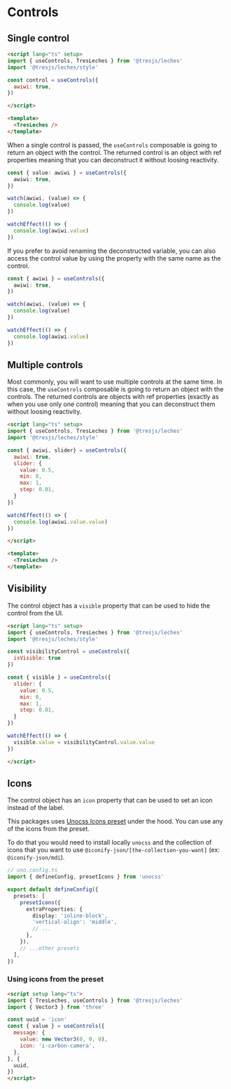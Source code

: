 # Controls

## Single control

```html
<script lang="ts" setup>
import { useControls, TresLeches } from '@tresjs/leches'
import '@tresjs/leches/style'

const control = useControls({
  awiwi: true,
})

</script>

<template>
  <TresLeches />
</template>
```

<SingleControlDemo />

When a single control is passed, the `useControls` composable is going to return an object with the control. The returned control is an object with ref properties meaning that you can deconstruct it without loosing reactivity.

```ts
const { value: awiwi } = useControls({
  awiwi: true,
})

watch(awiwi, (value) => {
  console.log(value)
})

watchEffect(() => {
  console.log(awiwi.value)
})
```

If you prefer to avoid renaming the deconstructed variable, you can also access the control value by using the property with the same name as the control.

```ts
const { awiwi } = useControls({
  awiwi: true,
})

watch(awiwi, (value) => {
  console.log(value)
})

watchEffect(() => {
  console.log(awiwi.value)
})
```

## Multiple controls

Most commonly, you will want to use multiple controls at the same time. In this case, the `useControls` composable is going to return an object with the controls. The returned controls are objects with ref properties (exactly as when you use only one control) meaning that you can deconstruct them without loosing reactivity.


```html
<script lang="ts" setup>
import { useControls, TresLeches } from '@tresjs/leches'
import '@tresjs/leches/style'

const { awiwi, slider} = useControls({
  awiwi: true,
  slider: {
    value: 0.5,
    min: 0,
    max: 1,
    step: 0.01,
  }
})

watchEffect(() => {
  console.log(awiwi.value.value)
})

</script>

<template>
  <TresLeches />
</template>
```

<MultipleControlDemo />

## Visibility

The control object has a `visible` property that can be used to hide the control from the UI.

```html
<script lang="ts" setup>
import { useControls, TresLeches } from '@tresjs/leches'
import '@tresjs/leches/style'

const visibilityControl = useControls({
  isVisible: true
})

const { visible } = useControls({
  slider: {
    value: 0.5,
    min: 0,
    max: 1,
    step: 0.01,
  }
})

watchEffect(() => {
  visible.value = visibilityControl.value.value
})

</script>
```

<VisibilityDemo />

## Icons

The control object has an `icon` property that can be used to set an icon instead of the label.

This packages uses [Unocss Icons preset](https://unocss.dev/presets/icons) under the hood. You can use any of the icons from the preset.

To do that you would need to install locally `unocss` and the collection of icons that you want to use `@iconify-json/[the-collection-you-want]` (ex: `@iconify-json/mdi`).


```ts
// uno.config.ts
import { defineConfig, presetIcons } from 'unocss'

export default defineConfig({
  presets: [
    presetIcons({
      extraProperties: {
        display: 'inline-block',
        'vertical-align': 'middle',
        // ...
      },
    }),
    // ...other presets
  ],
})
```

### Using icons from the preset

```html
<script setup lang="ts">
import { TresLeches, useControls } from '@tresjs/leches'
import { Vector3 } from 'three'

const uuid = 'icon'
const { value } = useControls({
  message: {
    value: new Vector3(0, 0, 0),
    icon: 'i-carbon-camera',
  },
}, {
  uuid,
})
</script>
```

<IconDemo />
